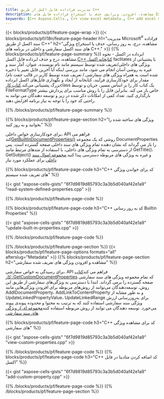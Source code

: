 ```yaml
---
title: مدیریت فراداده فایل اکسل از طریق C++
description: مشاهده، افزودن، ویرایش، حذف یا استخراج فراداده فایل های Excel با استفاده از کتابخانه C++
keywords: [C++ Aspose.Cells., C++ view excel metadata., C++ add excel metadata., C++ insert excel metadata., C++ edit excel metadata., C++ remove excel metadata., C++ extract excel metadata., C++ modify excel metadata]
---
```

{{< blocks/products/pf/feature-page-wrap >}}
{{< blocks/products/pf/i18n/feature-page-header h1="مدیریت Microsoft<sup>&reg;</sup> فراداده سند اکسل از طریق C++" h2="مشاهده، درج، به روز رسانی، حذف یا استخراج ویژگی های سند اکسل سفارشی و داخلی در برنامه های C++." >}}
{{% blocks/products/pf/feature-page-summary %}}
 ابرداده در اکسل - نحوه مشاهده، درج و حذف ابرداده فایل اکسل.[C++ کتابخانه اکسل](/cells/fa/cpp/) faclitates با پشتیبانی از ویژگی های داخلی/تعریف شده توسط سیستم مانند نام نویسنده، عنوان، آمار سند و غیره به روشی آسان انجام می شود، مانند بررسی اینکه آیا آخرین فایل تغییر یا ذخیره شده است به همراه ویژگی های سفارشی / تعریف شده توسط کاربر در قالب جفت نام/مقدار برای خودکارسازی فرآیند، کتابخانه از ایجاد و نگهداری فایل‌های اکسل ابرداده بزرگ پشتیبانی می‌کند.[کتاب کار](https://reference.aspose.com/cells/cpp/aspose.cells/workbook/)class یک کتاب کار را بر اساس مسیر، جریان و توسط FileFormatType خاص باز می کند. بنابراین فایل را با روش مناسب برای پردازش بیشتر بارگذاری کنید. تعداد کمی از امکانات ذکر شده در زیر و توسعه دهندگان می توانند به راحتی کد خود را با توجه به نیاز برنامه افزایش دهند.
 
{{% /blocks/products/pf/feature-page-summary %}}

{{% blocks/products/pf/feature-page-section h2="ویژگی های ساخته شده را بخوانید و به روز کنید" %}}

 برای خودکارسازی خواص داخلی، API فراهم می کند[GetBuiltInDocumentProperties()](https://reference.aspose.com/cells/cpp/aspose.cells/workbook/getbuiltindocumentproperties/) روشی که یک مجموعه DocumentProperties را باز می گرداند که نشان دهنده تمام ویژگی های سند داخلی صفحه گسترده است. پس از دسترسی به تمام ویژگی های داخلی، با استفاده از متدهای مرتبط مانند GetTitle()، GetSubject() و غیره به ویژگی های مربوطه دسترسی پیدا کنید.[مجموعه اموال سند داخلی](https://reference.aspose.com/cells/cpp/aspose.cells.properties/builtindocumentpropertycollection/) برای عملکرد مورد نیاز

{{% blocks/products/pf/feature-page-code h3="C++ کد برای خواندن ویژگی های تعریف شده سیستم" %}}

{{< gist "aspose-cells-gists" "6f7d9819d85793c3a3b5d040af42e1a9" "read-system-defined-properties.cpp" >}}

{{% /blocks/products/pf/feature-page-code %}}

{{% blocks/products/pf/feature-page-code h3="C++ کد به روز رسانی Builtin Properties" %}}

{{< gist "aspose-cells-gists" "6f7d9819d85793c3a3b5d040af42e1a9" "update-built-in-properties.cpp" >}}

{{% /blocks/products/pf/feature-page-code %}}


{{% /blocks/products/pf/feature-page-section %}}
{{< blocks/products/pf/feature-page-options formats="all" afterslug="Metadata" >}}
{{% blocks/products/pf/feature-page-section h2="مشاهده و افزودن ویژگی های تعریف شده سفارشی" %}}

برای رسیدگی به خواص سفارشی، API فراهم می کند[کتاب کار::GetCustomDocumentProperties](https://reference.aspose.com/cells/cpp/aspose.cells/workbook/getcustomdocumentproperties/) که تمام مجموعه ویژگی های سند سفارشی صفحه گسترده را برمی گرداند. ابتدا با دسترسی به ویژگی‌های سفارشی از طریق این روش، توسعه‌دهندگان می‌توانند از روش‌های مربوطه برای افزودن ویژگی‌هایی مانند AddIDocumentProperty، AddLinkToContentProperty و به طور مشابه از UpdateLinkedPropertyValue، UpdateLinkedRange برای به‌روزرسانی ارزش ویژگی سند سفارشی استفاده کنند که به ترتیب به محتوا و محدوده پیوندی پیوند می‌خورد. توسعه دهندگان می توانند از روش مربوطه استفاده کنند[مجموعه ای از ویژگی های سند سفارشی](https://reference.aspose.com/cells/cpp/aspose.cells.properties/customdocumentpropertycollection/).

{{% blocks/products/pf/feature-page-code h3="C++ کد برای مشاهده ویژگی های سفارشی" %}}

{{< gist "aspose-cells-gists" "6f7d9819d85793c3a3b5d040af42e1a9" "view-custom-properties.cpp" >}}

{{% /blocks/products/pf/feature-page-code %}}
{{% blocks/products/pf/feature-page-code h3="C++ کد اضافه کردن متادیتا در فایل اکسل" %}}

{{< gist "aspose-cells-gists" "6f7d9819d85793c3a3b5d040af42e1a9" "add-custom-property.cpp" >}}

{{% /blocks/products/pf/feature-page-code %}}
{{% /blocks/products/pf/feature-page-section %}}
